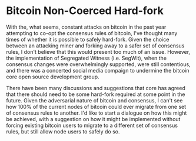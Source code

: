 # Bitcoin Non-Coerced Hard-fork

With the, what seems, constant attacks on bitcoin in the past year attempting to co-opt the consensus rules of bitcoin, I've thought many times of whether it is possible to safely hard-fork.  Given the choice between an attacking miner and forking away to a safer set of consensus rules, I don't believe that this would present too much of an issue.  However, the implementation of Segregated Witness (i.e. SegWit), when the consensus changes were overwhelmingly supported, were still contentious, and there was a concerted social media compaign to undermine the bitcoin core open source development group.

There have been many discussions and suggestions that core has agreed that there should need to be some hard-fork required at some point in the future.  Given the adversarial nature of bitcoin and consensus, I can't see how 100% of the current nodes of bitcoin could ever migrate from one set of consensus rules to another.  I'd like to start a dialogue on how this might be achieved, with a suggestion on how it might be implemented without forcing existing bitcoin users to migrate to a different set of consensus rules, but still allow node users to safely do so.
